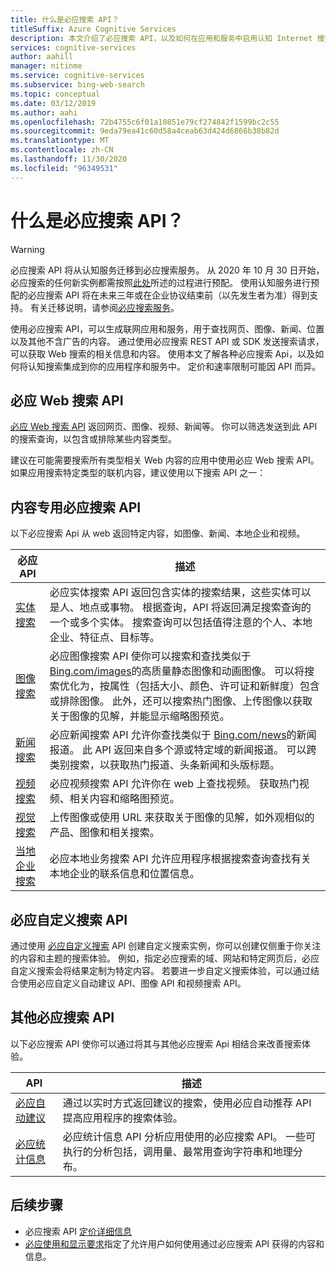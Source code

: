 ```yaml
---
title: 什么是必应搜索 API？
titleSuffix: Azure Cognitive Services
description: 本文介绍了必应搜索 API，以及如何在应用和服务中启用认知 Internet 搜索。
services: cognitive-services
author: aahill
manager: nitinme
ms.service: cognitive-services
ms.subservice: bing-web-search
ms.topic: conceptual
ms.date: 03/12/2019
ms.author: aahi
ms.openlocfilehash: 72b4755c6f01a10851e79cf274842f1599bc2c55
ms.sourcegitcommit: 9eda79ea41c60d58a4ceab63d424d6866b38b82d
ms.translationtype: MT
ms.contentlocale: zh-CN
ms.lasthandoff: 11/30/2020
ms.locfileid: "96349531"
---
```

# <a name="what-are-the-bing-search-apis"></a>什么是必应搜索 API？

> [!WARNING]
> 必应搜索 API 将从认知服务迁移到必应搜索服务。 从 2020 年 10 月 30 日开始，必应搜索的任何新实例都需按照[此处](/bing/search-apis/bing-web-search/create-bing-search-service-resource)所述的过程进行预配。
> 使用认知服务进行预配的必应搜索 API 将在未来三年或在企业协议结束前（以先发生者为准）得到支持。
> 有关迁移说明，请参阅[必应搜索服务](/bing/search-apis/bing-web-search/create-bing-search-service-resource)。

使用必应搜索 API，可以生成联网应用和服务，用于查找网页、图像、新闻、位置以及其他不含广告的内容。 通过使用必应搜索 REST API 或 SDK 发送搜索请求，可以获取 Web 搜索的相关信息和内容。 使用本文了解各种必应搜索 Api，以及如何将认知搜索集成到你的应用程序和服务中。 定价和速率限制可能因 API 而异。

## <a name="the-bing-web-search-api"></a>必应 Web 搜索 API

[必应 Web 搜索 API](../Bing-Web-Search/overview.md) 返回网页、图像、视频、新闻等。 你可以筛选发送到此 API 的搜索查询，以包含或排除某些内容类型。

建议在可能需要搜索所有类型相关 Web 内容的应用中使用必应 Web 搜索 API。 如果应用搜索特定类型的联机内容，建议使用以下搜索 API 之一：

## <a name="content-specific-bing-search-apis"></a>内容专用必应搜索 API

以下必应搜索 Api 从 web 返回特定内容，如图像、新闻、本地企业和视频。

| 必应 API | 描述 |
| -- | -- |
| [实体搜索](../Bing-Entities-Search/overview.md) | 必应实体搜索 API 返回包含实体的搜索结果，这些实体可以是人、地点或事物。 根据查询，API 将返回满足搜索查询的一个或多个实体。 搜索查询可以包括值得注意的个人、本地企业、特征点、目标等。 |
| [图像搜索](../Bing-Image-Search/overview.md) | 必应图像搜索 API 使你可以搜索和查找类似于 [Bing.com/images](https://www.Bing.com/images)的高质量静态图像和动画图像。 可以将搜索优化为，按属性（包括大小、颜色、许可证和新鲜度）包含或排除图像。 此外，还可以搜索热门图像、上传图像以获取关于图像的见解，并能显示缩略图预览。 |
| [新闻搜索](../Bing-News-Search/search-the-web.md) | 必应新闻搜索 API 允许你查找类似于 [Bing.com/news](https://www.Bing.com/news)的新闻报道。 此 API 返回来自多个源或特定域的新闻报道。 可以跨类别搜索，以获取热门报道、头条新闻和头版标题。 |
| [视频搜索](../Bing-Video-Search/overview.md) | 必应视频搜索 API 允许你在 web 上查找视频。 获取热门视频、相关内容和缩略图预览。 |
| [视觉搜索](../Bing-visual-search/overview.md) | 上传图像或使用 URL 来获取关于图像的见解，如外观相似的产品、图像和相关搜索。 |
 [当地企业搜索](../bing-local-business-search/overview.md) | 必应本地业务搜索 API 允许应用程序根据搜索查询查找有关本地企业的联系信息和位置信息。 |

## <a name="the-bing-custom-search-api"></a>必应自定义搜索 API

通过使用 [必应自定义搜索](../Bing-Custom-Search/overview.md) API 创建自定义搜索实例，你可以创建仅侧重于你关注的内容和主题的搜索体验。 例如，指定必应搜索的域、网站和特定网页后，必应自定义搜索会将结果定制为特定内容。 若要进一步自定义搜索体验，可以通过结合使用必应自定义自动建议 API、图像 API 和视频搜索 API。

## <a name="additional-bing-search-apis"></a>其他必应搜索 API

以下必应搜索 API 使你可以通过将其与其他必应搜索 Api 相结合来改善搜索体验。

| API | 描述 |
| -- | -- |
| [必应自动建议](../Bing-Autosuggest/get-suggested-search-terms.md) | 通过以实时方式返回建议的搜索，使用必应自动推荐 API 提高应用程序的搜索体验。  |
| [必应统计信息](bing-web-stats.md) | 必应统计信息 API 分析应用使用的必应搜索 API。 一些可执行的分析包括，调用量、最常用查询字符串和地理分布。 |

## <a name="next-steps"></a>后续步骤

* 必应搜索 API [定价详细信息](https://azure.microsoft.com/pricing/details/cognitive-services/search-api/)
* [必应使用和显示要求](./use-display-requirements.md)指定了允许用户如何使用通过必应搜索 API 获得的内容和信息。